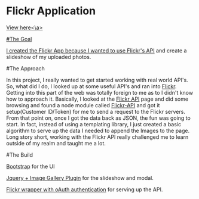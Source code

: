 # Flickr Application

<a href="http://kpingul.github.io/shoppingapp-v2">View here<\a>

#The Goal

I created the Flickr App because I wanted to use <a href="https://www.flickr.com/services/api/">Flickr's API</a> and create a 
slideshow of my uploaded photos.


#The Approach

In this project, I really wanted to get started working with real world API's. So, what did I do, I looked up at some useful API's and ran into <a href="http://flickr.com">Flickr</a>. Getting into this part of the web was totally foreign to me as to I didn't know how to approach it. Basically, I looked at the <a href="https://www.flickr.com/services/api/">Flickr API</a> page and did some browsing and found a node module called <a href="https://www.npmjs.com/package/flickr">Flickr-API</a> and got it setup(Customer ID/Token) for me to send a request to the Flickr servers. From that point on, once I got the data back as JSON, the fun was going to start. In fact, instead of using a templating library, I just created a basic algorithm to serve up the data I needed to append the Images to the page. Long story short, working with the Flickr API really challenged me to learn outside of my realm and taught me a lot.

#The Build

<a href="http://www.getbootstrap.com/">Bootstrap</a> for the UI

<a href="https://blueimp.github.io/jQuery-Image-Gallery">Jquery + Image Gallery Plugin</a> for the slideshow and modal.

<a href="https://www.npmjs.com/package/flickrapi">Flickr wrapper with oAuth authentication</a> for serving up the API.







